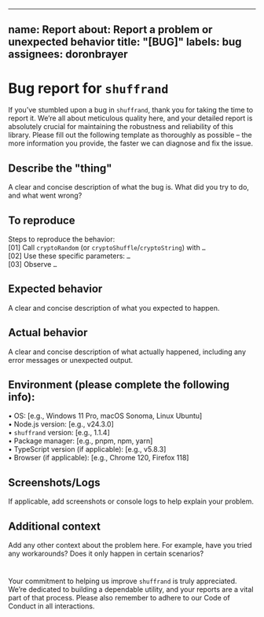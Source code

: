 <!-- .github/ISSUE_TEMPLATE/bug_report.md -->
---
name: Report
about: Report a problem or unexpected behavior
title: "[BUG]"
labels: bug
assignees: doronbrayer
---

# Bug report for `shuffrand`
If you’ve stumbled upon a bug in `shuffrand`, thank you for taking the time to report it. We’re all about meticulous quality here, and your detailed report is absolutely crucial for maintaining the robustness and reliability of this library. Please fill out the following template as thoroughly as possible – the more information you provide, the faster we can diagnose and fix the issue.

## Describe the "thing"
A clear and concise description of what the bug is. What did you try to do, and what went wrong?

## To reproduce
Steps to reproduce the behavior:<br>
[01] Call `cryptoRandom` (or `cryptoShuffle`/`cryptoString`) with `…`<br>
[02] Use these specific parameters: `…`<br>
[03] Observe `…`<br>

## Expected behavior
A clear and concise description of what you expected to happen.

## Actual behavior
A clear and concise description of what actually happened, including any error messages or unexpected output.

## Environment (please complete the following info):
• OS: [e.g., Windows 11 Pro, macOS Sonoma, Linux Ubuntu]<br>
• Node.js version: [e.g., v24.3.0]<br>
• `shuffrand` version: [e.g., 1.1.4]<br>
• Package manager: [e.g., pnpm, npm, yarn]<br>
• TypeScript version (if applicable): [e.g., v5.8.3]<br>
• Browser (if applicable): [e.g., Chrome 120, Firefox 118]

## Screenshots/Logs
If applicable, add screenshots or console logs to help explain your problem.

## Additional context
Add any other context about the problem here. For example, have you tried any workarounds? Does it only happen in certain scenarios?
#
Your commitment to helping us improve `shuffrand` is truly appreciated. We’re dedicated to building a dependable utility, and your reports are a vital part of that process. Please also remember to adhere to our Code of Conduct in all interactions.